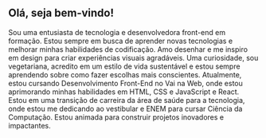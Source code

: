 ## Olá, seja bem-vindo!

Sou uma entusiasta de tecnologia e desenvolvedora front-end em formação. Estou sempre em busca de aprender novas tecnologias e melhorar minhas habilidades de codificação. Amo desenhar e me inspiro em design para criar experiências visuais agradáveis. Uma curiosidade, sou vegetariana, acredito em um estilo de vida sustentável e estou sempre aprendendo sobre como fazer escolhas mais conscientes.
Atualmente, estou cursando Desenvolvimento Front-End no Vai na Web, onde estou aprimorando minhas habilidades em HTML, CSS e JavaScript e React. Estou em uma transição de carreira da área de saúde para a tecnologia, onde estou me dedicando ao vestibular e ENEM para cursar Ciência da Computação. Estou animada para construir projetos inovadores e impactantes.


